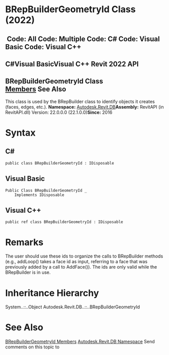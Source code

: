 # BRepBuilderGeometryId Class (2022)

﻿
 Code: All Code: Multiple Code: C# Code: Visual Basic Code: Visual C++   
---  
C#Visual BasicVisual C++
Revit 2022 API  
---  
BRepBuilderGeometryId Class  
[Members](3f1a3fb9-60a8-fe52-8ec4-28d078096e9b.md "BRepBuilderGeometryId Members") See Also  
---  
This class is used by the BRepBuilder class to identify objects it creates (faces, edges, etc.). 
**Namespace:** [Autodesk.Revit.DB](87546ba7-461b-c646-cbb1-2cb8f5bff8b2.md "Autodesk.Revit.DB Namespace")**Assembly:** RevitAPI (in RevitAPI.dll) Version: 22.0.0.0 (22.1.0.0)**Since:** 2016 
# Syntax
C#  
---  
```text
public class BRepBuilderGeometryId : IDisposable
```
  
Visual Basic  
---  
```text
Public Class BRepBuilderGeometryId _
	Implements IDisposable
```
  
Visual C++  
---  
```text
public ref class BRepBuilderGeometryId : IDisposable
```
  
# Remarks
The user should use these ids to organize the calls to BRepBuilder methods (e.g., addLoop() takes a face id as input, referring to a face that was previously added by a call to AddFace()). The ids are only valid while the BRepBuilder is in use. 
# Inheritance Hierarchy
System..::..Object Autodesk.Revit.DB..::..BRepBuilderGeometryId
# See Also
[BRepBuilderGeometryId Members](3f1a3fb9-60a8-fe52-8ec4-28d078096e9b.md "BRepBuilderGeometryId Members")
[Autodesk.Revit.DB Namespace](87546ba7-461b-c646-cbb1-2cb8f5bff8b2.md "Autodesk.Revit.DB Namespace")
Send comments on this topic to 
